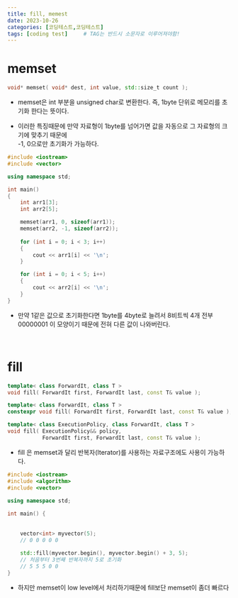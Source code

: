 ```yaml
---
title: fill, memest
date: 2023-10-26
categories: [코딩테스트,코딩테스트]
tags: [coding test]		# TAG는 반드시 소문자로 이루어져야함!
---
```


**memset**
=============

```c++
void* memset( void* dest, int value, std::size_t count );
```

* memset은 int 부분을 unsigned char로 변환한다. 즉, 1byte 단위로 메모리를 초기화 한다는 뜻이다.

* 이러한 특징때문에 만약 자료형이 1byte를 넘어가면 값을 자동으로 그 자료형의 크기에 맞추기 때문에<br>
  -1, 0으로만 초기화가 가능하다.

```c++
#include <iostream>
#include <vector>

using namespace std;

int main()
{
    int arr1[3];
    int arr2[5];

	memset(arr1, 0, sizeof(arr1));
	memset(arr2, -1, sizeof(arr2));
 
    for (int i = 0; i < 3; i++)
    {
        cout << arr1[i] << '\n';
    }

    for (int i = 0; i < 5; i++)
    {
        cout << arr2[i] << '\n';
    }
}
```

* 만약 1같은 값으로 초기화한다면 1byte를 4byte로 늘려서 8비트씩 4개 전부 00000001 이 모양이기 때문에 전혀 다른 값이 나와버린다.


<br>

**fill**
===============

```c++
template< class ForwardIt, class T >
void fill( ForwardIt first, ForwardIt last, const T& value );

template< class ForwardIt, class T >
constexpr void fill( ForwardIt first, ForwardIt last, const T& value );

template< class ExecutionPolicy, class ForwardIt, class T >
void fill( ExecutionPolicy&& policy,
           ForwardIt first, ForwardIt last, const T& value );
```

* fill 은 memset과 달리 반복자(Iterator)를 사용하는 자료구조에도 사용이 가능하다.

```c++
#include <iostream>     
#include <algorithm>    
#include <vector>       
 
using namespace std;

int main() {
 
 
    vector<int> myvector(5);
    // 0 0 0 0 0 
 
    std::fill(myvector.begin(), myvector.begin() + 3, 5);
    // 처음부터 3번째 반복자까지 5로 초기화
    // 5 5 5 0 0
}
```

* 하지만 memset이 low level에서 처리하기때문에 fill보단 memset이 좀더 빠르다